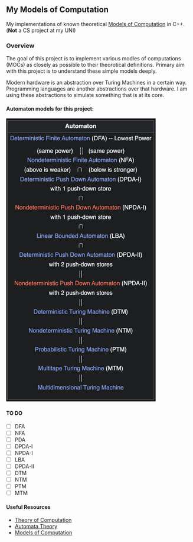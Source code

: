 ## My Models of Computation

My implementations of known theoretical [Models of Computation](https://en.wikipedia.org/wiki/Model_of_computation) in C++. (**Not** a CS project at my UNI)

### Overview

The goal of this project is to implement various modles of computations (MOCs) as closely as possible to their theorotical definitions. Primary aim with this project is to understand these simple models deeply.

Modern hardware is an abstraction over Turing Machines in a certain way. Programming languages are another abstractions over that hardware. I am using these abstractions to simulate something that is at its core.

#### Automaton models for this project:

![Automaton](public/Automaton.png)

#### TO DO

- [ ] DFA
- [ ] NFA
- [ ] PDA
- [ ] DPDA-I
- [ ] NPDA-I
- [ ] LBA
- [ ] DPDA-II
- [ ] DTM
- [ ] NTM 
- [ ] PTM
- [ ] MTM

#### Useful Resources

- [Theory of Computation](https://en.wikipedia.org/wiki/Theory_of_computation)
- [Automata Theory](https://en.wikipedia.org/wiki/Automata_theory)
- [Models of Computation](https://en.wikipedia.org/wiki/Model_of_computation)